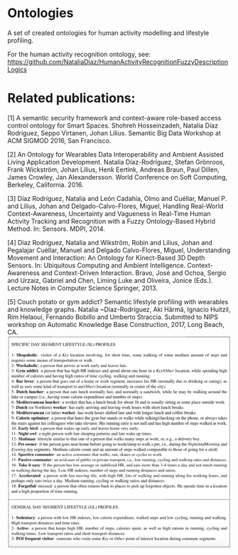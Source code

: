 # Ontologies

A set of created ontologies for human activity modelling and lifestyle profiling.

For the human activity recognition ontology, see: https://github.com/NataliaDiaz/HumanActivityRecognitionFuzzyDescriptionLogics

# Related publications:


[1] A semantic security framework and context-aware role-based access control ontology for Smart Spaces. Shohreh Hosseinzadeh, Natalia Díaz Rodríguez, Seppo Virtanen, Johan Lilius. Semantic Big Data Workshop at ACM SIGMOD 2016, San Francisco.

[2] An Ontology for Wearables Data Interoperability and Ambient Assisted Living Application Development. Natalia Díaz-Rodríguez, Stefan Grönroos, Frank Wickström, Johan Lilius, Henk Eertink, Andreas Braun, Paul Dillen, James Crowley, Jan Alexandersson. World Conference on Soft Computing, Berkeley, California. 2016.

[3] Díaz Rodríguez, Natalia and León Cadahía, Olmo and Cuéllar, Manuel P. and Lilius, Johan and Delgado-Calvo-Flores, Miguel, Handling Real-World Context-Awareness, Uncertainty and Vagueness in Real-Time Human Activity Tracking and Recognition with a Fuzzy Ontology-Based Hybrid Method. In: Sensors. MDPI, 2014.

[4] Díaz Rodríguez, Natalia and Wikström, Robin and Lilius, Johan and Pegalajar Cuéllar, Manuel and Delgado Calvo-Flores, Miguel, Understanding Movement and Interaction: An Ontology for Kinect-Based 3D Depth Sensors. In: Ubiquitous Computing and Ambient Intelligence. Context-Awareness and Context-Driven Interaction. Bravo, José and Ochoa, Sergio and Urzaiz, Gabriel and Chen, Liming Luke and Oliveira, Jonice (Eds.). Lecture Notes in Computer Science Springer, 2013.

[5] Couch potato or gym addict? Semantic lifestyle profiling with wearables and knowledge graphs. Natalia ~Díaz-Rodríguez, Aki Härmä, Ignacio Huitzil, Rim Helaoui, Fernando Bobillo and Umberto Straccia. Submitted to NIPS workshop on Automatic Knowledge Base Construction, 2017, Long Beach, CA.
![alt text](https://github.com/NataliaDiaz/Ontologies/blob/master/Lifestyles-KG/Lifestyles-KB-documentation.png)
